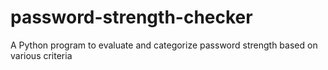 # password-strength-checker
A Python program to evaluate and categorize password strength based on various criteria
